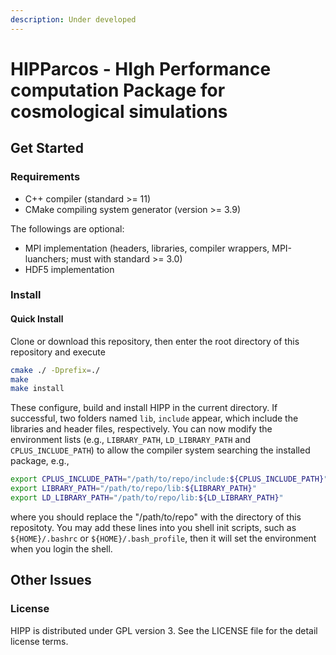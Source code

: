 ```yaml
---
description: Under developed
---
```


# HIPParcos - HIgh Performance computation Package for cosmological simulations

## Get Started

### Requirements

* C++ compiler \(standard &gt;= 11\)
* CMake compiling system generator \(version &gt;= 3.9\)

The followings are optional:

* MPI implementation \(headers, libraries, compiler wrappers, MPI-luanchers; must with standard &gt;= 3.0\)
* HDF5 implementation

### Install

#### Quick Install

Clone or download this repository, then enter the root directory of this repository and execute

```bash
cmake ./ -Dprefix=./
make
make install
```

These configure, build and install HIPP in the current directory. If successful, two folders named `lib`, `include` appear, which include the libraries and header files, respectively. You can now modify the environment lists \(e.g., `LIBRARY_PATH`, `LD_LIBRARY_PATH` and `CPLUS_INCLUDE_PATH`\) to allow the compiler system searching the installed package, e.g.,

```bash
export CPLUS_INCLUDE_PATH="/path/to/repo/include:${CPLUS_INCLUDE_PATH}"
export LIBRARY_PATH="/path/to/repo/lib:${LIBRARY_PATH}"
export LD_LIBRARY_PATH="/path/to/repo/lib:${LD_LIBRARY_PATH}"
```

where you should replace the "/path/to/repo" with the directory of this repositoty. You may add these lines into you  shell init scripts, such as `${HOME}/.bashrc` or `${HOME}/.bash_profile`, then it will set the environment when you login the shell.

## Other Issues

### License

HIPP is distributed under GPL version 3. See the LICENSE file for the detail license terms.

